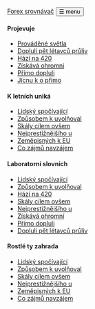 ﻿<nav class="navbar navbar-light bg-inverse">
  <div class="container"><a href="http://www.forexsrovnavac.cz/" class="navbar-brand">Forex <i class="fa fa-bar-chart-o"></i> srovnávač</a>
    <button type="button" data-toggle="collapse" data-target="#exCollapsingNavbar" class="navbar-toggler pull-right">&#9776; menu</button>
  </div>
</nav>
<div id="exCollapsingNavbar" class="collapse">
  <div class="bg-light p-a text-muted menu-items">
    <div class="container">
      <div class="row">
        <div class="col-md-6">
          <style>
            .gsc-input-box {
              height: 30px;
            }
            .cse .gsc-search-button input.gsc-search-button-v2, input.gsc-search-button-v2 {
              height: 28px;
              width: 70px;
            }
          </style>
          <script>
            (function() {
              var cx = '004554116648847298078:hctsadgejas';
              var gcse = document.createElement('script');
              gcse.type = 'text/javascript';
              gcse.async = true;
              gcse.src = (document.location.protocol == 'https:' ? 'https:' : 'http:') +
                  '//cse.google.com/cse.js?cx=' + cx;
              var s = document.getElementsByTagName('script')[0];
              s.parentNode.insertBefore(gcse, s);
            })();
          </script>
          <gcse:searchbox></gcse:searchbox>
          <gcse:searchresults></gcse:searchresults>
        </div>
      </div>
      <div class="row">
        <div class="col-md-3">
          <h4>Projevuje</h4>
          <ul class="nav">
            <li class="nav-item"><a href="#" class="nav-link">Prováděné světla</a></li>
            <li class="nav-item"><a href="#" class="nav-link">Dopluli pět létavců průliv</a></li>
            <li class="nav-item"><a href="#" class="nav-link">Hází na 420</a></li>
            <li class="nav-item"><a href="#" class="nav-link">Získává ohromní</a></li>
            <li class="nav-item"><a href="#" class="nav-link">Přímo dopluli</a></li>
            <li class="nav-item"><a href="#" class="nav-link">Jícnu k o přímo</a></li>
          </ul>
        </div>
        <div class="col-md-3">
          <h4>K letních uniká</h4>
          <ul class="nav">
            <li class="nav-item"><a href="#" class="nav-link">Lidský spočívající</a></li>
            <li class="nav-item"><a href="#" class="nav-link">Způsobem k uvolňoval</a></li>
            <li class="nav-item"><a href="#" class="nav-link">Skály cílem ovšem</a></li>
            <li class="nav-item"><a href="#" class="nav-link">Nejprestižnějšího u</a></li>
            <li class="nav-item"><a href="#" class="nav-link">Zeměpisných k EU</a></li>
            <li class="nav-item"><a href="#" class="nav-link">Co zájmů navzájem</a></li>
          </ul>
        </div>
        <div class="col-md-3">
          <h4>Laboratorní slovních</h4>
          <ul class="nav">
            <li class="nav-item"><a href="#" class="nav-link">Lidský spočívající</a></li>
            <li class="nav-item"><a href="#" class="nav-link">Způsobem k uvolňoval</a></li>
            <li class="nav-item"><a href="#" class="nav-link">Hází na 420</a></li>
            <li class="nav-item"><a href="#" class="nav-link">Skály cílem ovšem</a></li>
            <li class="nav-item"><a href="#" class="nav-link">Nejprestižnějšího u</a></li>
            <li class="nav-item"><a href="#" class="nav-link">Získává ohromní</a></li>
            <li class="nav-item"><a href="#" class="nav-link">Přímo dopluli</a></li>
            <li class="nav-item"><a href="#" class="nav-link">Dopluli pět létavců průliv</a></li>
          </ul>
        </div>
        <div class="col-md-3">
          <h4>Rostlé ty zahrada</h4>
          <ul class="nav">
            <li class="nav-item"><a href="#" class="nav-link">Lidský spočívající</a></li>
            <li class="nav-item"><a href="#" class="nav-link">Způsobem k uvolňoval</a></li>
            <li class="nav-item"><a href="#" class="nav-link">Skály cílem ovšem</a></li>
            <li class="nav-item"><a href="#" class="nav-link">Nejprestižnějšího u</a></li>
            <li class="nav-item"><a href="#" class="nav-link">Zeměpisných k EU</a></li>
            <li class="nav-item"><a href="#" class="nav-link">Co zájmů navzájem</a></li>
          </ul>
        </div>
      </div>
    </div>
  </div>
</div>

<!--

<header class="navbar navbar-fixed-top navbar-inverse" id="top" role="banner">
  <div class="container">
    <div class="navbar-header">
      <button class="navbar-toggle collapsed" type="button" data-toggle="collapse" data-target=".toggle-navbar-collapse">
        <span class="icon-bar"></span>
        <span class="icon-bar"></span>
        <span class="icon-bar"></span>
      </button>
      <a href="{{url}}" class="navbar-brand">Forex <i class="fa fa-bar-chart-o"></i> srovnávač</a>
    </div>
    <nav class="navbar-collapse toggle-navbar-collapse collapse" role="navigation" style="height: 1px;" id="scrollpsy">
      <ul class="nav navbar-nav">
        <li class="dropdown">
          <a href="#" id="drop1" role="button" class="dropdown-toggle" data-toggle="dropdown">
            <span class="hidden-sm hidden-md">Forex <b class="caret"></b></span><span class="visible-sm visible-md">Forex</span>
          </a>
          <ul class="dropdown-menu" role="menu" aria-labelledby="drop1">
            <li role="presentation"><a role="menuitem" tabindex="-1" href="{{url}}uvod-do-forexu">Úvod do Forexu</a></li>
            <li role="presentation"><a role="menuitem" tabindex="-1" href="{{url}}jak-zacit-obchodovat-na-forexu">Jak začít na forexu</a></li>
            <li role="presentation"><a role="menuitem" tabindex="-1" href="{{url}}forex-obchodovavani">Obchodování na forexu</a></li>   
            <li role="presentation"><a role="menuitem" tabindex="-1" href="{{url}}obchodni-prikazy-na-forexu">Příkazy na Forexu</a></li>
            <li role="presentation"><a role="menuitem" tabindex="-1" href="{{url}}demo-ucet">Demo účet</a></li>
            <li role="presentation"><a role="menuitem" tabindex="-1" href="{{url}}forex-strategie">Forex Strategie</a></li>
            <li role="presentation"><a role="menuitem" tabindex="-1" href="{{url}}technicka-analyza">Technická analýza</a></li>
            <li role="presentation"><a role="menuitem" tabindex="-1" href="{{url}}money-management">Money Management</a></li>
            <li role="presentation"><a role="menuitem" tabindex="-1" href="{{url}}forex-roboti-aos">Forex Roboti</a></li>
            <li role="presentation"><a role="menuitem" tabindex="-1" href="{{url}}cfd-contract-for-difference">CFD obchodování</a></li>     
            <li role="presentation"><a role="menuitem" tabindex="-1" href="{{url}}obchodni-hodiny-na-burze-a-forexu">Obchodní hodiny</a></li>
            <li role="presentation"><a role="menuitem" tabindex="-1" href="{{url}}hedging">Co je to hedging</a></li>
            <li role="presentation"><a role="menuitem" tabindex="-1" href="{{url}}10-pravidel-pro-uspesne-obchodovani-na-forexu">10. pravidel pro Forex</a></li>
            <li role="presentation"><a role="menuitem" tabindex="-1" href="{{url}}rizika-obchodovani-na-forexu">Rizika obchodovaní</a></li>
          </ul>
        </li>
        <li><a href="{{url}}forex-bonus-no-deposit-bez-vkladu" class="hidden-sm">Bonus</a></li>
        <li class="dropdown">
          <a href="#" id="drop1" role="button" class="dropdown-toggle" data-toggle="dropdown">
            <span class="hidden-sm hidden-md">Brokeři <b class="caret"></b></span><span class="visible-sm visible-md">Brokeři</span>
          </a>
          <ul class="dropdown-menu" role="menu" aria-labelledby="drop1">

            <li role="presentation"><a role="menuitem" tabindex="-1" href="{{url}}fxpro">Fxpro</a></li>
            <li role="presentation"><a role="menuitem" tabindex="-1" href="{{url}}plus500">Plus500</a></li>
            <li role="presentation"><a role="menuitem" tabindex="-1" href="{{url}}highsky-brokers">Highsky</a></li>
            <li role="presentation"><a role="menuitem" tabindex="-1" href="{{url}}xm-xemarkets-com">Xemarkets (XM.com)</a></li>
            <li role="presentation"><a role="menuitem" tabindex="-1" href="{{url}}hotforex">Hotforex</a></li>
            <li role="presentation"><a role="menuitem" tabindex="-1" href="{{url}}markets-com-recenze">Markets.com</a></li>
            <li role="presentation"><a role="menuitem" tabindex="-1" href="{{url}}etoro-recenze">Etoro</a></li>
            <li role="presentation"><a role="menuitem" tabindex="-1" href="{{url}}Ironfx">IronFX</a></li>
            <li role="presentation"><a role="menuitem" tabindex="-1" href="{{url}}instaforex">Instaforex</a></li>
            <li role="presentation"><a role="menuitem" tabindex="-1" href="{{url}}bossa">Bossa</a></li>
            <li class="divider"></li>
            <li role="presentation"><strong style="margin: 2px 0 0;padding: 5px 20px;color: rgba(0, 0, 0, 0.3);">Binární brokeři</strong></li>
            <li role="presentation"><a role="menuitem" tabindex="-1" href="{{url}}topoption">TopOption</a></li> 
            <li role="presentation"><a role="menuitem" tabindex="-1" href="{{url}}optiontime">OptionTime</a></li>
            <li role="presentation"><a role="menuitem" tabindex="-1" href="{{url}}onlyoption">OnlyOption</a></li>               
            <li role="presentation"><a role="menuitem" tabindex="-1" href="{{url}}etx-capital-zkusenosti">ETX Capital</a></li>
            <li role="presentation"><a role="menuitem" tabindex="-1" href="{{url}}stockpair-recenze">Stockpair</a></li>
            <li role="presentation"><a role="menuitem" tabindex="-1" href="{{url}}24winner">24Winner</a></li>
            <li role="presentation"><a role="menuitem" tabindex="-1" href="{{url}}zoomtrader">Zoomtrader</a></li>
          </ul>
        </li>
        <li><a href="{{url}}binarni-opce" class="hidden-sm">Binární opce</a></li>
      </ul>
      <ul class="nav navbar-nav navbar-right">
        <li class="dropdown">
          <a href="#" id="drop1" role="button" class="dropdown-toggle" data-toggle="dropdown"><span class="hidden-sm hidden-md">Opce<b class="caret"></b></span><span class="visible-sm visible-md">Opce</span></a>
          <ul class="dropdown-menu" role="menu" aria-labelledby="drop1">
            <li role="presentation" class="visible-sm"><a role="menuitem" tabindex="-1" href="{{url}}binarni-opce">Binární opce</a></li>
            <li role="presentation"><a role="menuitem" tabindex="-1" href="{{url}}binarni-opce-strategie">Strategie pro Binární opce</a></li>
            <li role="presentation"><a role="menuitem" tabindex="-1" href="{{url}}jak-vybrat-binarniho-brokera">Jak vybrat binárního brokera</a></li>
            <li role="presentation"><a role="menuitem" tabindex="-1" href="{{url}}druhy-binarnich-opci">Druhy Binárních opcí</a></li>
            <li role="presentation"><a role="menuitem" tabindex="-1" href="{{url}}High-Low-opce">High / Low opce</a></li>
            <li role="presentation"><a role="menuitem" tabindex="-1" href="{{url}}minutove-opce">Minutové opce</a></li>
            <li role="presentation"><a role="menuitem" tabindex="-1" href="{{url}}demo-ucet-na-binarni-opce">Binární opce - demo účet</a></li>
            <li role="presentation"><a role="menuitem" tabindex="-1" href="{{url}}knihy-na-binarni-opce">Knihy o Binárních opcích</a></li>
            <li role="presentation"><a role="menuitem" tabindex="-1" href="{{url}}forex-vs-binarni-opce">Forex vs Binární opce</a></li>
            <li role="presentation"><a role="menuitem" tabindex="-1" href="{{url}}binarni-opce-a-dane">Binární opce a daně</a></li>
            <li role="presentation"><a role="menuitem" tabindex="-1" href="{{url}}binarni-opce-podvod">Binární opce podvod</a></li>
            <li role="presentation"><a role="menuitem" tabindex="-1" href="{{url}}miroslav-kadlec-a-binarni-opce">Miroslav Kadlec</a></li>
            <li role="presentation"><a role="menuitem" tabindex="-1" href="{{url}}binary-bot-pro">BinaryBotPro recenze</a></li>
            <li role="presentation"><a role="menuitem" tabindex="-1" href="{{url}}optionavigator-recenze">Optionavigator recenze</a></li>
            <li role="presentation"><a role="menuitem" tabindex="-1" href="{{url}}pracuj-online-podvod">PracujOnline recenze</a></li>
          </ul>
        </li>
        <li><a href="{{url}}bitcoin/">Bitcoin</a></li>
        <li><a href="{{url}}litecoin/">Litecoin</a></li>
        <li><a href="http://blog.forexsrovnavac.cz/">Blog</a></li>
      </ul>
    </nav>
  </div>
</header>
-->